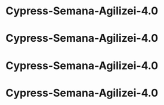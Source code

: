 # Cypress-Semana-Agilizei-4.0
# Cypress-Semana-Agilizei-4.0
# Cypress-Semana-Agilizei-4.0
# Cypress-Semana-Agilizei-4.0
